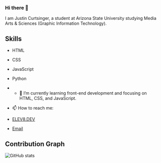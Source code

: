 ### Hi there 👋

I am Justin Curtsinger, a student at Arizona State University studying Media Arts & Sciences (Graphic Information Technology). 

## Skills

- HTML
- CSS
- JavaScript
- Python

- - 🌱 I’m currently learning front-end development and focusing on HTML, CSS, and JavaScript.

- 📫 How to reach me:
- [ELEV8.DEV](https://elev8.dev/)
- [Email](mailto:cjcurtsinger502@aol.com)

<!--
**JLCurtsinger/JLCurtsinger** is a ✨ _special_ ✨ repository because its `README.md` (this file) appears on your GitHub profile.

Here are some ideas to get you started:

- 🔭 I’m currently working on ...
- 👯 I’m looking to collaborate on ...
- 🤔 I’m looking for help with ...
- 💬 Ask me about ...
- 📫 How to reach me: ...
- 😄 Pronouns: ...
- ⚡ Fun fact: ...
-->

## Contribution Graph
![GitHub stats](https://github-readme-stats.vercel.app/api?username=yourusername&show_icons=true)
